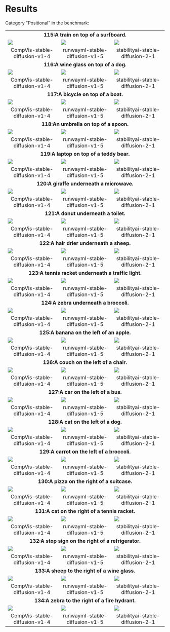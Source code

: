 # Results
Category "Positional" in the benchmark: 

<table class="center">
	<tr><td style="text-align:center;", colspan="3"><b>115:A train on top of a surfboard.</b></td></tr>
	<tr>
		<td><img src="115/CompVis-stable-diffusion-v1-4_seed_0.jpg"></td>
		<td><img src="115/runwayml-stable-diffusion-v1-5_seed_0.jpg"></td>
		<td><img src="115/stabilityai-stable-diffusion-2-1_seed_0.jpg"></td>
	</tr><tr>
		<td width=33% style="text-align:center;">CompVis-stable-diffusion-v1-4</td>
		<td width=33% style="text-align:center;">runwayml-stable-diffusion-v1-5</td>
		<td width=33% style="text-align:center;">stabilityai-stable-diffusion-2-1</td>
	</tr>
	<tr><td style="text-align:center;", colspan="3"><b>116:A wine glass on top of a dog.</b></td></tr>
	<tr>
		<td><img src="116/CompVis-stable-diffusion-v1-4_seed_0.jpg"></td>
		<td><img src="116/runwayml-stable-diffusion-v1-5_seed_0.jpg"></td>
		<td><img src="116/stabilityai-stable-diffusion-2-1_seed_0.jpg"></td>
	</tr><tr>
		<td width=33% style="text-align:center;">CompVis-stable-diffusion-v1-4</td>
		<td width=33% style="text-align:center;">runwayml-stable-diffusion-v1-5</td>
		<td width=33% style="text-align:center;">stabilityai-stable-diffusion-2-1</td>
	</tr>
	<tr><td style="text-align:center;", colspan="3"><b>117:A bicycle on top of a boat.</b></td></tr>
	<tr>
		<td><img src="117/CompVis-stable-diffusion-v1-4_seed_0.jpg"></td>
		<td><img src="117/runwayml-stable-diffusion-v1-5_seed_0.jpg"></td>
		<td><img src="117/stabilityai-stable-diffusion-2-1_seed_0.jpg"></td>
	</tr><tr>
		<td width=33% style="text-align:center;">CompVis-stable-diffusion-v1-4</td>
		<td width=33% style="text-align:center;">runwayml-stable-diffusion-v1-5</td>
		<td width=33% style="text-align:center;">stabilityai-stable-diffusion-2-1</td>
	</tr>
	<tr><td style="text-align:center;", colspan="3"><b>118:An umbrella on top of a spoon.</b></td></tr>
	<tr>
		<td><img src="118/CompVis-stable-diffusion-v1-4_seed_0.jpg"></td>
		<td><img src="118/runwayml-stable-diffusion-v1-5_seed_0.jpg"></td>
		<td><img src="118/stabilityai-stable-diffusion-2-1_seed_0.jpg"></td>
	</tr><tr>
		<td width=33% style="text-align:center;">CompVis-stable-diffusion-v1-4</td>
		<td width=33% style="text-align:center;">runwayml-stable-diffusion-v1-5</td>
		<td width=33% style="text-align:center;">stabilityai-stable-diffusion-2-1</td>
	</tr>
	<tr><td style="text-align:center;", colspan="3"><b>119:A laptop on top of a teddy bear.</b></td></tr>
	<tr>
		<td><img src="119/CompVis-stable-diffusion-v1-4_seed_0.jpg"></td>
		<td><img src="119/runwayml-stable-diffusion-v1-5_seed_0.jpg"></td>
		<td><img src="119/stabilityai-stable-diffusion-2-1_seed_0.jpg"></td>
	</tr><tr>
		<td width=33% style="text-align:center;">CompVis-stable-diffusion-v1-4</td>
		<td width=33% style="text-align:center;">runwayml-stable-diffusion-v1-5</td>
		<td width=33% style="text-align:center;">stabilityai-stable-diffusion-2-1</td>
	</tr>
	<tr><td style="text-align:center;", colspan="3"><b>120:A giraffe underneath a microwave.</b></td></tr>
	<tr>
		<td><img src="120/CompVis-stable-diffusion-v1-4_seed_0.jpg"></td>
		<td><img src="120/runwayml-stable-diffusion-v1-5_seed_0.jpg"></td>
		<td><img src="120/stabilityai-stable-diffusion-2-1_seed_0.jpg"></td>
	</tr><tr>
		<td width=33% style="text-align:center;">CompVis-stable-diffusion-v1-4</td>
		<td width=33% style="text-align:center;">runwayml-stable-diffusion-v1-5</td>
		<td width=33% style="text-align:center;">stabilityai-stable-diffusion-2-1</td>
	</tr>
	<tr><td style="text-align:center;", colspan="3"><b>121:A donut underneath a toilet.</b></td></tr>
	<tr>
		<td><img src="121/CompVis-stable-diffusion-v1-4_seed_0.jpg"></td>
		<td><img src="121/runwayml-stable-diffusion-v1-5_seed_0.jpg"></td>
		<td><img src="121/stabilityai-stable-diffusion-2-1_seed_0.jpg"></td>
	</tr><tr>
		<td width=33% style="text-align:center;">CompVis-stable-diffusion-v1-4</td>
		<td width=33% style="text-align:center;">runwayml-stable-diffusion-v1-5</td>
		<td width=33% style="text-align:center;">stabilityai-stable-diffusion-2-1</td>
	</tr>
	<tr><td style="text-align:center;", colspan="3"><b>122:A hair drier underneath a sheep.</b></td></tr>
	<tr>
		<td><img src="122/CompVis-stable-diffusion-v1-4_seed_0.jpg"></td>
		<td><img src="122/runwayml-stable-diffusion-v1-5_seed_0.jpg"></td>
		<td><img src="122/stabilityai-stable-diffusion-2-1_seed_0.jpg"></td>
	</tr><tr>
		<td width=33% style="text-align:center;">CompVis-stable-diffusion-v1-4</td>
		<td width=33% style="text-align:center;">runwayml-stable-diffusion-v1-5</td>
		<td width=33% style="text-align:center;">stabilityai-stable-diffusion-2-1</td>
	</tr>
	<tr><td style="text-align:center;", colspan="3"><b>123:A tennis racket underneath a traffic light.</b></td></tr>
	<tr>
		<td><img src="123/CompVis-stable-diffusion-v1-4_seed_0.jpg"></td>
		<td><img src="123/runwayml-stable-diffusion-v1-5_seed_0.jpg"></td>
		<td><img src="123/stabilityai-stable-diffusion-2-1_seed_0.jpg"></td>
	</tr><tr>
		<td width=33% style="text-align:center;">CompVis-stable-diffusion-v1-4</td>
		<td width=33% style="text-align:center;">runwayml-stable-diffusion-v1-5</td>
		<td width=33% style="text-align:center;">stabilityai-stable-diffusion-2-1</td>
	</tr>
	<tr><td style="text-align:center;", colspan="3"><b>124:A zebra underneath a broccoli.</b></td></tr>
	<tr>
		<td><img src="124/CompVis-stable-diffusion-v1-4_seed_0.jpg"></td>
		<td><img src="124/runwayml-stable-diffusion-v1-5_seed_0.jpg"></td>
		<td><img src="124/stabilityai-stable-diffusion-2-1_seed_0.jpg"></td>
	</tr><tr>
		<td width=33% style="text-align:center;">CompVis-stable-diffusion-v1-4</td>
		<td width=33% style="text-align:center;">runwayml-stable-diffusion-v1-5</td>
		<td width=33% style="text-align:center;">stabilityai-stable-diffusion-2-1</td>
	</tr>
	<tr><td style="text-align:center;", colspan="3"><b>125:A banana on the left of an apple.</b></td></tr>
	<tr>
		<td><img src="125/CompVis-stable-diffusion-v1-4_seed_0.jpg"></td>
		<td><img src="125/runwayml-stable-diffusion-v1-5_seed_0.jpg"></td>
		<td><img src="125/stabilityai-stable-diffusion-2-1_seed_0.jpg"></td>
	</tr><tr>
		<td width=33% style="text-align:center;">CompVis-stable-diffusion-v1-4</td>
		<td width=33% style="text-align:center;">runwayml-stable-diffusion-v1-5</td>
		<td width=33% style="text-align:center;">stabilityai-stable-diffusion-2-1</td>
	</tr>
	<tr><td style="text-align:center;", colspan="3"><b>126:A couch on the left of a chair.</b></td></tr>
	<tr>
		<td><img src="126/CompVis-stable-diffusion-v1-4_seed_0.jpg"></td>
		<td><img src="126/runwayml-stable-diffusion-v1-5_seed_0.jpg"></td>
		<td><img src="126/stabilityai-stable-diffusion-2-1_seed_0.jpg"></td>
	</tr><tr>
		<td width=33% style="text-align:center;">CompVis-stable-diffusion-v1-4</td>
		<td width=33% style="text-align:center;">runwayml-stable-diffusion-v1-5</td>
		<td width=33% style="text-align:center;">stabilityai-stable-diffusion-2-1</td>
	</tr>
	<tr><td style="text-align:center;", colspan="3"><b>127:A car on the left of a bus.</b></td></tr>
	<tr>
		<td><img src="127/CompVis-stable-diffusion-v1-4_seed_0.jpg"></td>
		<td><img src="127/runwayml-stable-diffusion-v1-5_seed_0.jpg"></td>
		<td><img src="127/stabilityai-stable-diffusion-2-1_seed_0.jpg"></td>
	</tr><tr>
		<td width=33% style="text-align:center;">CompVis-stable-diffusion-v1-4</td>
		<td width=33% style="text-align:center;">runwayml-stable-diffusion-v1-5</td>
		<td width=33% style="text-align:center;">stabilityai-stable-diffusion-2-1</td>
	</tr>
	<tr><td style="text-align:center;", colspan="3"><b>128:A cat on the left of a dog.</b></td></tr>
	<tr>
		<td><img src="128/CompVis-stable-diffusion-v1-4_seed_0.jpg"></td>
		<td><img src="128/runwayml-stable-diffusion-v1-5_seed_0.jpg"></td>
		<td><img src="128/stabilityai-stable-diffusion-2-1_seed_0.jpg"></td>
	</tr><tr>
		<td width=33% style="text-align:center;">CompVis-stable-diffusion-v1-4</td>
		<td width=33% style="text-align:center;">runwayml-stable-diffusion-v1-5</td>
		<td width=33% style="text-align:center;">stabilityai-stable-diffusion-2-1</td>
	</tr>
	<tr><td style="text-align:center;", colspan="3"><b>129:A carrot on the left of a broccoli.</b></td></tr>
	<tr>
		<td><img src="129/CompVis-stable-diffusion-v1-4_seed_0.jpg"></td>
		<td><img src="129/runwayml-stable-diffusion-v1-5_seed_0.jpg"></td>
		<td><img src="129/stabilityai-stable-diffusion-2-1_seed_0.jpg"></td>
	</tr><tr>
		<td width=33% style="text-align:center;">CompVis-stable-diffusion-v1-4</td>
		<td width=33% style="text-align:center;">runwayml-stable-diffusion-v1-5</td>
		<td width=33% style="text-align:center;">stabilityai-stable-diffusion-2-1</td>
	</tr>
	<tr><td style="text-align:center;", colspan="3"><b>130:A pizza on the right of a suitcase.</b></td></tr>
	<tr>
		<td><img src="130/CompVis-stable-diffusion-v1-4_seed_0.jpg"></td>
		<td><img src="130/runwayml-stable-diffusion-v1-5_seed_0.jpg"></td>
		<td><img src="130/stabilityai-stable-diffusion-2-1_seed_0.jpg"></td>
	</tr><tr>
		<td width=33% style="text-align:center;">CompVis-stable-diffusion-v1-4</td>
		<td width=33% style="text-align:center;">runwayml-stable-diffusion-v1-5</td>
		<td width=33% style="text-align:center;">stabilityai-stable-diffusion-2-1</td>
	</tr>
	<tr><td style="text-align:center;", colspan="3"><b>131:A cat on the right of a tennis racket.</b></td></tr>
	<tr>
		<td><img src="131/CompVis-stable-diffusion-v1-4_seed_0.jpg"></td>
		<td><img src="131/runwayml-stable-diffusion-v1-5_seed_0.jpg"></td>
		<td><img src="131/stabilityai-stable-diffusion-2-1_seed_0.jpg"></td>
	</tr><tr>
		<td width=33% style="text-align:center;">CompVis-stable-diffusion-v1-4</td>
		<td width=33% style="text-align:center;">runwayml-stable-diffusion-v1-5</td>
		<td width=33% style="text-align:center;">stabilityai-stable-diffusion-2-1</td>
	</tr>
	<tr><td style="text-align:center;", colspan="3"><b>132:A stop sign on the right of a refrigerator.</b></td></tr>
	<tr>
		<td><img src="132/CompVis-stable-diffusion-v1-4_seed_0.jpg"></td>
		<td><img src="132/runwayml-stable-diffusion-v1-5_seed_0.jpg"></td>
		<td><img src="132/stabilityai-stable-diffusion-2-1_seed_0.jpg"></td>
	</tr><tr>
		<td width=33% style="text-align:center;">CompVis-stable-diffusion-v1-4</td>
		<td width=33% style="text-align:center;">runwayml-stable-diffusion-v1-5</td>
		<td width=33% style="text-align:center;">stabilityai-stable-diffusion-2-1</td>
	</tr>
	<tr><td style="text-align:center;", colspan="3"><b>133:A sheep to the right of a wine glass.</b></td></tr>
	<tr>
		<td><img src="133/CompVis-stable-diffusion-v1-4_seed_0.jpg"></td>
		<td><img src="133/runwayml-stable-diffusion-v1-5_seed_0.jpg"></td>
		<td><img src="133/stabilityai-stable-diffusion-2-1_seed_0.jpg"></td>
	</tr><tr>
		<td width=33% style="text-align:center;">CompVis-stable-diffusion-v1-4</td>
		<td width=33% style="text-align:center;">runwayml-stable-diffusion-v1-5</td>
		<td width=33% style="text-align:center;">stabilityai-stable-diffusion-2-1</td>
	</tr>
	<tr><td style="text-align:center;", colspan="3"><b>134:A zebra to the right of a fire hydrant.</b></td></tr>
	<tr>
		<td><img src="134/CompVis-stable-diffusion-v1-4_seed_0.jpg"></td>
		<td><img src="134/runwayml-stable-diffusion-v1-5_seed_0.jpg"></td>
		<td><img src="134/stabilityai-stable-diffusion-2-1_seed_0.jpg"></td>
	</tr><tr>
		<td width=33% style="text-align:center;">CompVis-stable-diffusion-v1-4</td>
		<td width=33% style="text-align:center;">runwayml-stable-diffusion-v1-5</td>
		<td width=33% style="text-align:center;">stabilityai-stable-diffusion-2-1</td>
	</tr>
</table>